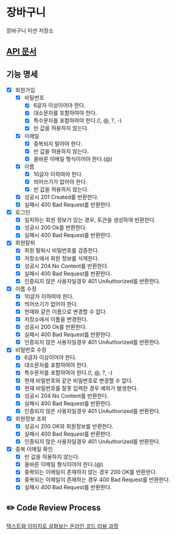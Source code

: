 # 장바구니

장바구니 미션 저장소

## [API 문서](https://documenter.getpostman.com/view/4349900/Uz5KmEco)

## 기능 명세

- [x] 회원가입
    - [x] 비밀번호
        - [x] 6글자 이상이어야 한다.
        - [x] 대소문자를 포함하여야 한다.
        - [x] 특수문자를 포함하여야 한다.(!, @, ?, -)
        - [x] 빈 값을 허용하지 않는다.
    - [x] 이메일
        - [x] 중복되지 말아야 한다.
        - [x] 빈 값을 허용하지 않는다.
        - [x] 올바른 이메일 형식이어야 한다.(@)
    - [x] 이름
        - [x] 10글자 이하여야 한다.
        - [x] 띄어쓰기가 없어야 한다.
        - [x] 빈 값을 허용하지 않는다.
    - [x] 성공시 201 Created를 반환한다.
    - [x] 실패시 400 Bad Request를 반환한다.
- [x] 로그인
    - [x] 일치하는 회원 정보가 있는 경우, 토큰을 생성하여 반환한다.
    - [x] 성공시 200 Ok를 반환한다.
    - [x] 실패시 400 Bad Request를 반환한다.
- [x] 회원탈퇴
    - [x] 회원 탈퇴시 비밀번호를 검증한다.
    - [x] 저장소에서 회원 정보를 삭제한다.
    - [x] 성공시 204 No Content를 반환한다.
    - [x] 실패시 400 Bad Request를 반환한다.
    - [x] 인증되지 않은 사용자일경우 401 UnAuthorized를 반환한다.
- [x] 이름 수정
    - [x] 10글자 이하여야 한다.
    - [x] 띄어쓰기가 없어야 한다.
    - [x] 현재와 같은 이름으로 변경할 수 없다.
    - [x] 저장소에서 이름을 변경한다.
    - [x] 성공시 200 Ok를 반환한다.
    - [x] 실패시 400 Bad Request를 반환한다.
    - [x] 인증되지 않은 사용자일경우 401 UnAuthorized를 반환한다.
- [x] 비밀번호 수정
    - [x] 6글자 이상이어야 한다.
    - [x] 대소문자를 포함하여야 한다.
    - [x] 특수문자를 포함하여야 한다.(!, @, ?, -)
    - [x] 현재 비밀번호와 같은 비밀번호로 변경할 수 없다.
    - [x] 현재 비밀번호를 잘못 입력한 경우 예외가 발생한다.
    - [x] 성공시 204 No Content를 반환한다.
    - [x] 실패시 400 Bad Request를 반환한다.
    - [x] 인증되지 않은 사용자일경우 401 UnAuthorized를 반환한다.
- [x] 회원정보 조회
    - [x] 성공시 200 OK와 회원정보를 반환한다.
    - [x] 실패시 400 Bad Request를 반환한다.
    - [x] 인증되지 않은 사용자일경우 401 UnAuthorized를 반환한다.
- [x] 중복 이메일 확인
    - [x] 빈 값을 허용하지 않는다.
    - [x] 올바른 이메일 형식이어야 한다.(@)
    - [x] 중복되는 이메일이 존재하지 않는 경우 200 OK를 반환한다.
    - [x] 중복되는 이메일이 존재하는 경우 400 Bad Request를 반환한다.
    - [x] 실패시 400 Bad Request를 반환한다.

## ✏️ Code Review Process

[텍스트와 이미지로 살펴보는 온라인 코드 리뷰 과정](https://github.com/next-step/nextstep-docs/tree/master/codereview)
